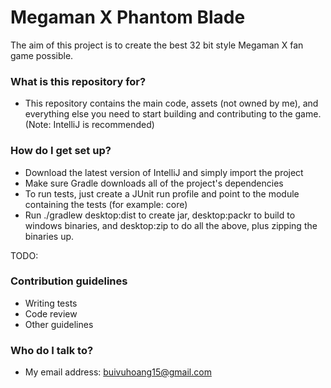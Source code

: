 # Megaman X Phantom Blade #

The aim of this project is to create the best 32 bit style Megaman X fan game possible.

### What is this repository for? ###

* This repository contains the main code, assets (not owned by me), and everything else you need to start building and contributing to the game.
(Note: IntelliJ is recommended)

### How do I get set up? ###

* Download the latest version of IntelliJ and simply import the project
* Make sure Gradle downloads all of the project's dependencies
* To run tests, just create a JUnit run profile and point to the module containing the tests (for example: core)
* Run ./gradlew desktop:dist to create jar, desktop:packr to build to windows binaries, and desktop:zip to do all the above, plus zipping the binaries up.

TODO:
### Contribution guidelines ###

* Writing tests
* Code review
* Other guidelines

### Who do I talk to? ###

* My email address: buivuhoang15@gmail.com